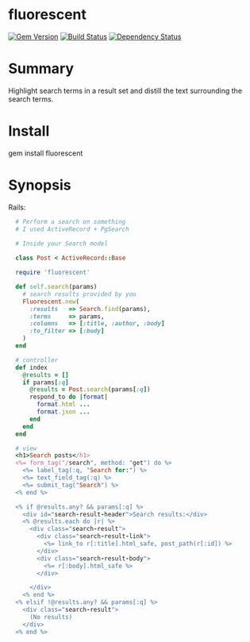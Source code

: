 fluorescent
===========
[![Gem Version](https://badge.fury.io/rb/fluorescent.svg)](http://badge.fury.io/rb/fluorescent) [![Build Status](https://travis-ci.org/dhoss/fluorescent.svg?branch=master)](https://travis-ci.org/dhoss/fluorescent) [![Dependency Status](https://gemnasium.com/dhoss/fluorescent.svg)](https://gemnasium.com/dhoss/fluorescent)

Summary
=======
Highlight search terms in a result set and distill the text surrounding the search terms.

Install
=======


  gem install fluorescent

Synopsis
========

Rails:
```ruby
  # Perform a search on something
  # I used ActiveRecord + PgSearch
  
  # Inside your Search model

  class Post < ActiveRecord::Base

  require 'fluorescent'

  def self.search(params)
    # search results provided by you
    Fluorescent.new(
      :results   => Search.find(params),
      :terms     => params,
      :columns   => [:title, :author, :body]
      :to_filter => [:body]
    )
  end 

  # controller
  def index
    @results = []
    if params[:q]
      @results = Post.search(params[:q])
      respond_to do |format|
        format.html ...
        format.json ...
      end
    end
  end

  # view
  <h1>Search posts</h1>
  <%= form_tag("/search", method: "get") do %>
    <%= label_tag(:q, "Search for:") %>
    <%= text_field_tag(:q) %>
    <%= submit_tag("Search") %>
  <% end %>

  <% if @results.any? && params[:q] %>
    <div id="search-result-header">Search results:</div>
    <% @results.each do |r| %>
      <div class="search-result">
        <div class="search-result-link">
          <%= link_to r[:title].html_safe, post_path(r[:id]) %>
        </div>
        <div class="search-result-body">
          <%= r[:body].html_safe %>
        </div>

      </div>
    <% end %>
  <% elsif !@results.any? && params[:q] %>
    <div class="search-result">
      (No results)
    </div>
  <% end %>
```
  
